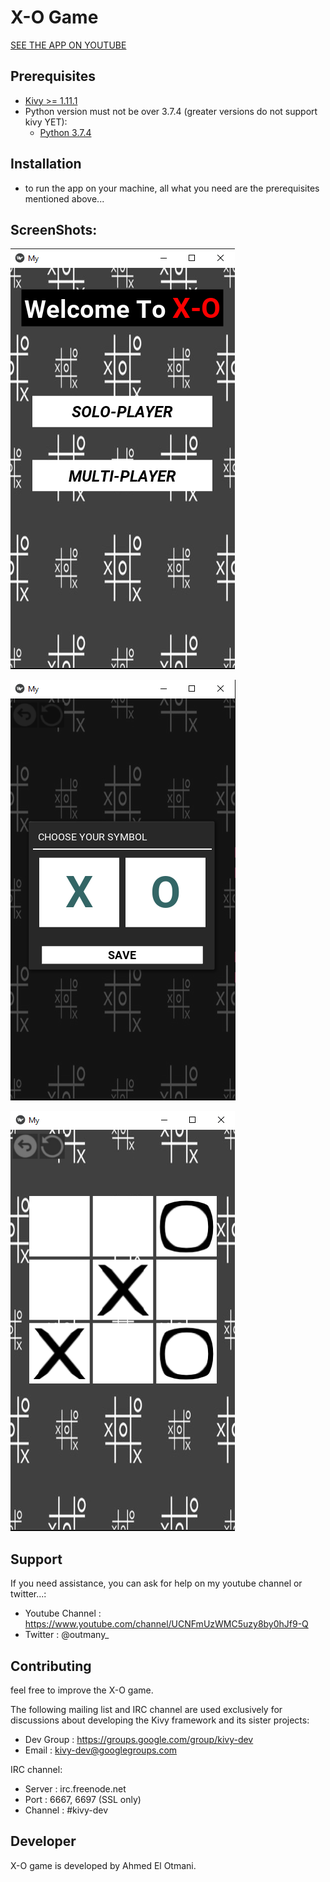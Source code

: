 X-O Game
=============

[SEE THE APP ON YOUTUBE](https://www.youtube.com/watch?v=HZDCu0uqsYk&t=37s)

Prerequisites
-------------

- [Kivy >= 1.11.1](http://kivy.org/#download)
- Python version must not be over 3.7.4 (greater versions do not support kivy YET):
    - [Python 3.7.4](https://www.python.org/downloads/release/python-374/)


Installation
------------
- to run the app on your machine, all what you need are the prerequisites mentioned above...

ScreenShots:
------------

![ScreenShot1](https://github.com/Ahmed-otmani/X-O-game/blob/master/screenshots/scshot1.png)

![ScreenShot2](https://github.com/Ahmed-otmani/X-O-game/blob/master/screenshots/scshot2.png)

![ScreenShot3](https://github.com/Ahmed-otmani/X-O-game/blob/master/screenshots/scshot3.png)

Support
-------

If you need assistance, you can ask for help on my youtube channel or twitter...:

* Youtube Channel : https://www.youtube.com/channel/UCNFmUzWMC5uzy8by0hJf9-Q
* Twitter      : @outmany_

Contributing
------------

feel free to improve the X-O game.

The following mailing list and IRC channel are used exclusively for
discussions about developing the Kivy framework and its sister projects:

* Dev Group : https://groups.google.com/group/kivy-dev
* Email     : kivy-dev@googlegroups.com

IRC channel:

* Server  : irc.freenode.net
* Port    : 6667, 6697 (SSL only)
* Channel : #kivy-dev

Developer
-------

X-O game is developed by Ahmed El Otmani.
